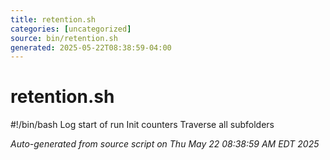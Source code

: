 ```yaml
---
title: retention.sh
categories: [uncategorized]
source: bin/retention.sh
generated: 2025-05-22T08:38:59-04:00
---
```


# retention.sh

#!/bin/bash
Log start of run
Init counters
Traverse all subfolders

_Auto-generated from source script on Thu May 22 08:38:59 AM EDT 2025_
